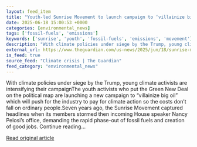```yaml
---
layout: feed_item
title: "Youth-led Sunrise Movement to launch campaign to ‘villainize big oil’ and force climate action"
date: 2025-06-18 15:00:53 +0000
categories: [environmental_news]
tags: ['fossil-fuels', 'emissions']
keywords: ['sunrise', 'youth', 'fossil-fuels', 'emissions', 'movement']
description: "With climate policies under siege by the Trump, young climate activists are intensifying their campaignThe youth activists who put the Green New Deal on the ..."
external_url: https://www.theguardian.com/us-news/2025/jun/18/sunrise-movement-big-oil-climate-bills
is_feed: true
source_feed: "Climate crisis | The Guardian"
feed_category: "environmental_news"
---
```


With climate policies under siege by the Trump, young climate activists are intensifying their campaignThe youth activists who put the Green New Deal on the political map are launching a new campaign to “villainize big oil” which will push for the industry to pay for climate action so the costs don’t fall on ordinary people.Seven years ago, the Sunrise Movement captured headlines when its members stormed then incoming House speaker Nancy Pelosi’s office, demanding the rapid phase-out of fossil fuels and creation of good jobs. Continue reading...

[Read original article](https://www.theguardian.com/us-news/2025/jun/18/sunrise-movement-big-oil-climate-bills)
